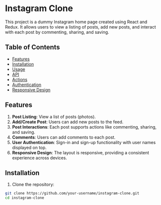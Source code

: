 # Instagram Clone

This project is a dummy Instagram home page created using React and Redux. It allows users to view a listing of posts, add new posts, and interact with each post by commenting, sharing, and saving.

## Table of Contents

- [Features](#features)
- [Installation](#installation)
- [Usage](#usage)
- [API](#api)
- [Actions](#actions)
- [Authentication](#authentication)
- [Responsive Design](#responsive-design)

## Features

1. **Post Listing**: View a list of posts (photos).
2. **Add/Create Post**: Users can add new posts to the feed.
3. **Post Interactions**: Each post supports actions like commenting, sharing, and saving.
4. **Comments**: Users can add comments to each post.
5. **User Authentication**: Sign-in and sign-up functionality with user names displayed on top.
6. **Responsive Design**: The layout is responsive, providing a consistent experience across devices.

## Installation

1. Clone the repository:

```bash
git clone https://github.com/your-username/instagram-clone.git
cd instagram-clone
